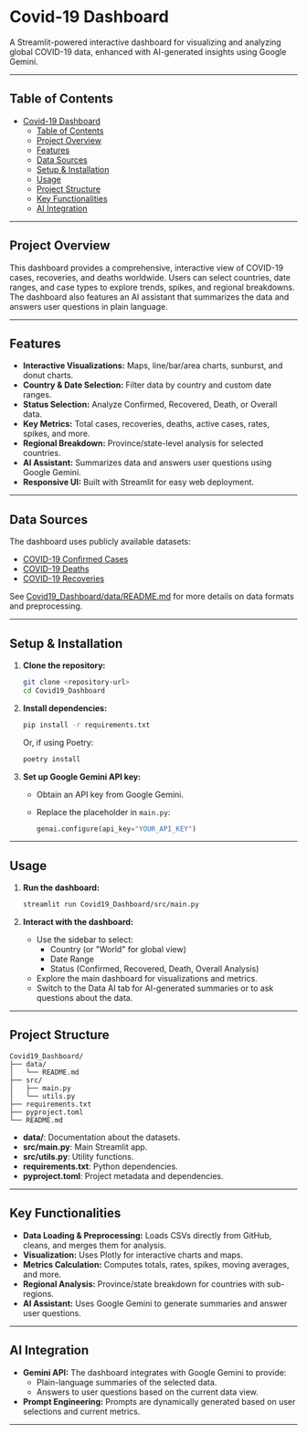 # Covid-19 Dashboard

A Streamlit-powered interactive dashboard for visualizing and analyzing global COVID-19 data, enhanced with AI-generated insights using Google Gemini.

---

## Table of Contents

- [Covid-19 Dashboard](#covid-19-dashboard)
  - [Table of Contents](#table-of-contents)
  - [Project Overview](#project-overview)
  - [Features](#features)
  - [Data Sources](#data-sources)
  - [Setup \& Installation](#setup--installation)
  - [Usage](#usage)
  - [Project Structure](#project-structure)
  - [Key Functionalities](#key-functionalities)
  - [AI Integration](#ai-integration)

---

## Project Overview

This dashboard provides a comprehensive, interactive view of COVID-19 cases, recoveries, and deaths worldwide. Users can select countries, date ranges, and case types to explore trends, spikes, and regional breakdowns. The dashboard also features an AI assistant that summarizes the data and answers user questions in plain language.

---

## Features

- **Interactive Visualizations:** Maps, line/bar/area charts, sunburst, and donut charts.
- **Country & Date Selection:** Filter data by country and custom date ranges.
- **Status Selection:** Analyze Confirmed, Recovered, Death, or Overall data.
- **Key Metrics:** Total cases, recoveries, deaths, active cases, rates, spikes, and more.
- **Regional Breakdown:** Province/state-level analysis for selected countries.
- **AI Assistant:** Summarizes data and answers user questions using Google Gemini.
- **Responsive UI:** Built with Streamlit for easy web deployment.

---

## Data Sources

The dashboard uses publicly available datasets:

- [COVID-19 Confirmed Cases](https://raw.githubusercontent.com/nabing259/covid19_casestudy/refs/heads/main/Covid19_casestudy/covid-19-dataset/covid_19_confirmed_v1.csv)
- [COVID-19 Deaths](https://raw.githubusercontent.com/nabing259/covid19_casestudy/refs/heads/main/Covid19_casestudy/covid-19-dataset/covid_19_deaths_v1.csv)
- [COVID-19 Recoveries](https://raw.githubusercontent.com/nabing259/covid19_casestudy/refs/heads/main/Covid19_casestudy/covid-19-dataset/covid_19_recovered_v1.csv)

See [Covid19_Dashboard/data/README.md](Covid19_Dashboard/data/README.md) for more details on data formats and preprocessing.

---

## Setup & Installation

1. **Clone the repository:**

   ```sh
   git clone <repository-url>
   cd Covid19_Dashboard
   ```

2. **Install dependencies:**

   ```sh
   pip install -r requirements.txt
   ```

   Or, if using Poetry:

   ```sh
   poetry install
   ```

3. **Set up Google Gemini API key:**
   - Obtain an API key from Google Gemini.
   - Replace the placeholder in `main.py`:

     ```python
     genai.configure(api_key="YOUR_API_KEY")
     ```

---

## Usage

1. **Run the dashboard:**

   ```sh
   streamlit run Covid19_Dashboard/src/main.py
   ```

2. **Interact with the dashboard:**
   - Use the sidebar to select:
     - Country (or "World" for global view)
     - Date Range
     - Status (Confirmed, Recovered, Death, Overall Analysis)
   - Explore the main dashboard for visualizations and metrics.
   - Switch to the Data AI tab for AI-generated summaries or to ask questions about the data.

---

## Project Structure

```
Covid19_Dashboard/
├── data/
│   └── README.md
├── src/
│   ├── main.py
│   └── utils.py
├── requirements.txt
├── pyproject.toml
└── README.md
```

- **data/**: Documentation about the datasets.
- **src/main.py**: Main Streamlit app.
- **src/utils.py**: Utility functions.
- **requirements.txt**: Python dependencies.
- **pyproject.toml**: Project metadata and dependencies.

---

## Key Functionalities

- **Data Loading & Preprocessing:** Loads CSVs directly from GitHub, cleans, and merges them for analysis.
- **Visualization:** Uses Plotly for interactive charts and maps.
- **Metrics Calculation:** Computes totals, rates, spikes, moving averages, and more.
- **Regional Analysis:** Province/state breakdown for countries with sub-regions.
- **AI Assistant:** Uses Google Gemini to generate summaries and answer user questions.

---

## AI Integration

- **Gemini API:** The dashboard integrates with Google Gemini to provide:
  - Plain-language summaries of the selected data.
  - Answers to user questions based on the current data view.
- **Prompt Engineering:** Prompts are dynamically generated based on user selections and current metrics.

---
